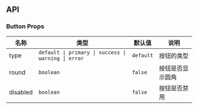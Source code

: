 ## API

### Button Props

| 名称 | 类型 | 默认值 | 说明 | 
| --- | --- | --- | --- | 
| type | `default \| primary \| success \| warning \| error` | `default` | 按钮的类型 |
| round | `boolean` | `false` | 按钮是否显示圆角 |
| disabled | `boolean` | `false` | 按钮是否禁用 |